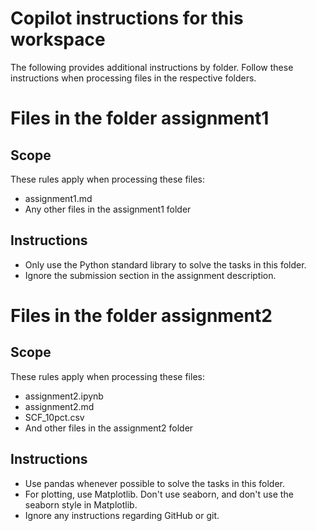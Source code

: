 # Copilot instructions for this workspace

The following provides additional instructions by folder. Follow these instructions 
when processing files in the respective folders.

# Files in the folder assignment1

## Scope

These rules apply when processing these files:

- assignment1.md
- Any other files in the assignment1 folder

## Instructions

- Only use the Python standard library to solve the tasks in this folder.
- Ignore the submission section in the assignment description.


# Files in the folder assignment2

## Scope 

These rules apply when processing these files:

- assignment2.ipynb
- assignment2.md
- SCF_10pct.csv
- And other files in the assignment2 folder

## Instructions
- Use pandas whenever possible to solve the tasks in this folder.
- For plotting, use Matplotlib. Don't use seaborn, and don't use the seaborn style in Matplotlib.
- Ignore any instructions regarding GitHub or git.
